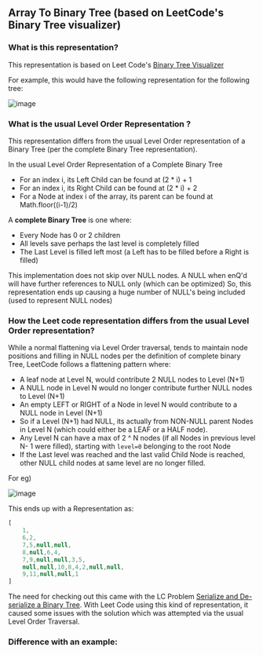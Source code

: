 ## Array To Binary Tree (based on LeetCode's Binary Tree visualizer)

### What is this representation?

This representation is based on Leet Code's [Binary Tree Visualizer](https://support.leetcode.com/hc/en-us/articles/360011883654-What-does-1-null-2-3-mean-in-binary-tree-representation-)

For example, this would have the following representation for the following tree:

![image](https://user-images.githubusercontent.com/5446493/88489193-239c4a80-cf50-11ea-8dda-b548933b77c4.png)

### What is the usual Level Order Representation ?

This representation differs from the usual Level Order representation of a Binary Tree (per the complete Binary Tree representation).

In the usual Level Order Representation of a Complete Binary Tree

- For an index i, its Left Child can be found at (2 * i) + 1
- For an index i, its Right Child can be found at (2 * i) + 2
- For a Node at index i of the array, its parent can be found at Math.floor((i-1)/2)

A **complete Binary Tree** is one where:
- Every Node has 0 or 2 children
- All levels save perhaps the last level is completely filled
- The Last Level is filled left most (a Left has to be filled before a Right is filled)

This implementation does not skip over NULL nodes.
A NULL when enQ'd will have further references to NULL only (which can be optimized)
So, this representation ends up causing a huge number of NULL's being included (used to represent NULL nodes)

### How the Leet code representation differs from the usual Level Order representation?
While a normal flattening via Level Order traversal, tends to maintain node positions and filling in NULL nodes per the definition of complete binary Tree, 
LeetCode follows a flattening pattern where:
- A leaf node at Level N, would contribute 2 NULL nodes to Level (N+1)
- A NULL node in Level N would no longer contribute further NULL nodes to Level (N+1)
- An empty LEFT or RIGHT of a Node in level N would contribute to a NULL node in Level (N+1)
- So if a Level (N+1) had NULL, its actually from NON-NULL parent Nodes in Level N (which could either be a LEAF or a HALF node).
- Any Level N can have a max of 2 ^ N nodes (if all Nodes in previous level N- 1 were filled), starting with `level=0` belonging to the root Node
- If the Last level was reached and the last valid Child Node is reached, other NULL child nodes at same level are no longer filled.

For eg)

![image](https://user-images.githubusercontent.com/5446493/88489579-42034580-cf52-11ea-9470-0bd396417596.png)

This ends up with a Representation as:

```javascript
[
    1,
    6,2,
    7,5,null,null,
    8,null,6,4,
    7,9,null,null,3,5,
    null,null,10,8,4,2,null,null,
    9,11,null,null,1
]
```

The need for checking out this came with the LC Problem [Serialize and De-serialize a Binary Tree](https://leetcode.com/problems/serialize-and-deserialize-binary-tree/).
With Leet Code using this kind of representation, it caused some issues with the solution which was attempted via the usual Level Order Traversal.

### Difference with an example:
